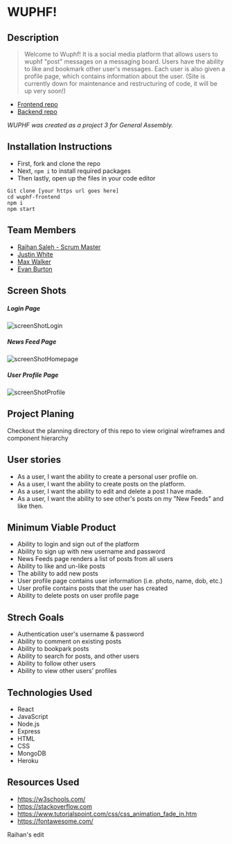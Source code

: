 # WUPHF!

## Description

> Welcome to Wuphf! It is a social media platform that allows users to wuphf "post" messages on a messaging board. Users have the ability to like and bookmark other user's messages. Each user is also given a profile page, which contains information about the user. (Site is currently down for maintenance and restructuring of code, it will be up very soon!)

- [Frontend repo](https://github.com/GAP3/wuphf-frontend)
- [Backend repo](https://github.com/GAP3/wuphf-backend)

_WUPHF was created as a project 3 for General Assembly._

## Installation Instructions
* First, fork and clone the repo
* Next, `npm i` to install required packages 
* Then lastly, open up the files in your code editor

```
Git clone [your https url goes here]
cd wuphf-frontend
npm i
npm start
```

## Team Members
- [Raihan Saleh - Scrum Master](https://github.com/RaihanSaleh)
- [Justin White](https://github.com/JustinWhite814)
- [Max Walker](https://github.com/Max-V-Walker)
- [Evan Burton](https://github.com/evanburton77)

## Screen Shots

##### Login Page
![screenShotLogin](https://user-images.githubusercontent.com/80619820/119146868-112c5980-ba19-11eb-8bff-b3627ec9201b.png)

##### News Feed Page
![screenShotHomepage](https://user-images.githubusercontent.com/80619820/119146886-14274a00-ba19-11eb-90b2-a481bef5a657.png)

##### User Profile Page
![screenShotProfile](https://user-images.githubusercontent.com/80619820/119146895-15f10d80-ba19-11eb-834f-6584a88b84f4.png)

## Project Planing
Checkout the planning directory of this repo to view original wireframes and component hierarchy

## User stories
- As a user, I want the ability to create a personal user profile on.
- As a user, I want the ability to create posts on the platform.
- As a user, I want the ability to edit and delete a post I have made.
- As a user, I want the ability to see other's posts on my "New Feeds" and like then.

## Minimum Viable Product
- Ability to login and sign out of the platform
- Ability to sign up with new username and password
- News Feeds page renders a list of posts from all users
- Ability to like and un-like posts
- The ability to add new posts
- User profile page contains user information (i.e. photo, name, dob, etc.)
- User profile contains posts that the user has created
- Ability to delete posts on user profile page

## Strech Goals
- Authentication user's username & password
- Ability to comment on existing posts
- Ability to bookpark posts
- Ability to search for posts, and other users
- Ability to follow other users
- Ability to view other users' profiles

## Technologies Used
* React
* JavaScript
* Node.js
* Express
* HTML
* CSS
* MongoDB
* Heroku

## Resources Used
* https://w3schools.com/
* https://stackoverflow.com
* https://www.tutorialspoint.com/css/css_animation_fade_in.htm
* https://fontawesome.com/


Raihan's edit
